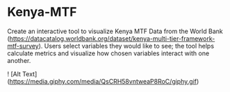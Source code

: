 # Kenya-MTF

Create an interactive tool to visualize Kenya MTF Data from the World Bank (https://datacatalog.worldbank.org/dataset/kenya-multi-tier-framework-mtf-survey).
Users select variables they would like to see; the tool helps calculate metrics and visualize how chosen variables interact with one another.

! [Alt Text] (https://media.giphy.com/media/QsCRH58vntweaP8RoC/giphy.gif)
